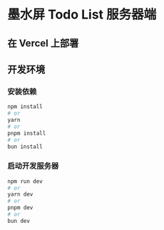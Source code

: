 # 墨水屏 Todo List 服务器端

## 在 Vercel 上部署

## 开发环境

### 安装依赖

```bash
npm install
# or
yarn
# or
pnpm install
# or
bun install
```

### 启动开发服务器

```bash
npm run dev
# or
yarn dev
# or
pnpm dev
# or
bun dev
```
